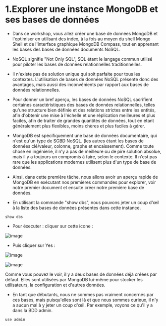 # 1.Explorer une instance MongoDB et ses bases de données

- Dans ce workshop, vous allez créer une base de données MongoDB et l'optimiser en utilisant des index, à la fois au moyen du shell Mongo Shell et de l'interface graphique MongoDB Compass, tout en apprenant les bases des bases de données documents NoSQL.
- NoSQL signifie "Not Only SQL", SQL étant le langage commun utilisé pour piloter les bases de données relationnelles traditionnelles. 

- Il n'existe pas de solution unique qui soit parfaite pour tous les contextes. L'utilisation de bases de données NoSQL présente donc des avantages, mais aussi des inconvénients par rapport aux bases de données relationnelles. 

- Pour donner un bref aperçu, les bases de données NoSQL sacrifient certaines caractéristiques des bases de données relationnelles, telles qu'une structure bien définie et des relations strictes entre les entités, afin d'obtenir une mise à l'échelle et une réplication meilleures et plus faciles, afin de traiter de grandes quantités de données, tout en étant généralement plus flexibles, moins chères et plus faciles à gérer. 

- MongoDB est spécifiquement une base de données documentaire, qui n'est qu'un type de SGBD NoSQL. (les autres étant les bases de données clé/valeur, colonne, graphe et encaissement). Comme toute chose en ingénierie, il n'y a pas de meilleure ou de pire solution absolue, mais il y a toujours un compromis à faire, selon le contexte. Il n'est pas rare que les applications modernes utilisent plus d'un type de base de données. 

- Ainsi, dans cette première tâche, nous allons avoir un aperçu rapide de MongoDB en exécutant nos premières commandes pour explorer, voir notre premier document et ensuite créer notre première base de données.

* En utilisant la commande "show dbs", nous pouvons jeter un coup d'œil à la liste des bases de données présentes dans cette instance. 

```
show dbs
```
* Pour éxecuter : cliquer sur cette icone :

![image](https://user-images.githubusercontent.com/123749462/225691990-116048a7-1bc4-46cc-8860-940f4704585e.png)

- Puis cliquer sur Yes :

![image](https://user-images.githubusercontent.com/123749462/225692152-4b9389df-4fc1-4c94-be8b-24fe4c67a682.png)


![image](https://user-images.githubusercontent.com/123749462/225690916-3dc62698-bd9a-43da-b884-a1dd238c0325.png)

Comme vous pouvez le voir, il y a deux bases de données déjà créées par défaut. Elles sont utilisées par MongoDB lui-même pour stocker les utilisateurs, la configuration et d'autres données.

* En tant que débutants, nous ne sommes pas vraiment concernés par ces bases, mais puisqu'elles sont là et que nous sommes curieux, il n'y a aucun mal à y jeter un coup d'œil. Par exemple, voyons ce qu'il y a dans la BDD admin.

```
use admin
```
